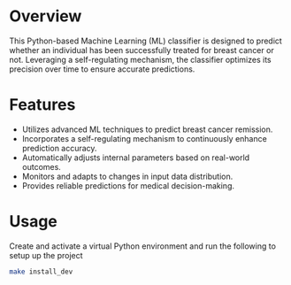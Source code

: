 # Overview
This Python-based Machine Learning (ML) classifier is designed to predict whether an individual has been successfully treated for breast cancer or not. Leveraging a self-regulating mechanism, the classifier optimizes its precision over time to ensure accurate predictions.

# Features
* Utilizes advanced ML techniques to predict breast cancer remission.
* Incorporates a self-regulating mechanism to continuously enhance prediction accuracy.
* Automatically adjusts internal parameters based on real-world outcomes.
* Monitors and adapts to changes in input data distribution.
* Provides reliable predictions for medical decision-making.

# Usage

Create and activate a virtual Python environment and run the following to setup up the project

```bash
make install_dev
```


